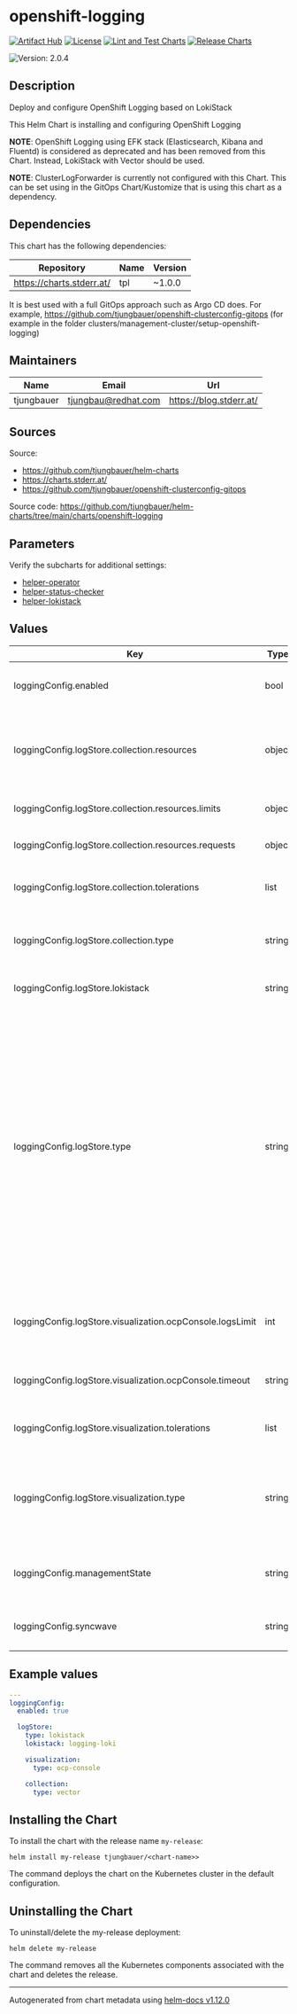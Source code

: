 

# openshift-logging

  [![Artifact Hub](https://img.shields.io/endpoint?url=https://artifacthub.io/badge/repository/openshift-bootstraps)](https://artifacthub.io/packages/search?repo=openshift-bootstraps)
  [![License](https://img.shields.io/badge/License-Apache_2.0-blue.svg)](https://opensource.org/licenses/Apache-2.0)
  [![Lint and Test Charts](https://github.com/tjungbauer/helm-charts/actions/workflows/lint_and_test_charts.yml/badge.svg)](https://github.com/tjungbauer/helm-charts/actions/workflows/lint_and_test_charts.yml)
  [![Release Charts](https://github.com/tjungbauer/helm-charts/actions/workflows/release.yml/badge.svg)](https://github.com/tjungbauer/helm-charts/actions/workflows/release.yml)

  ![Version: 2.0.4](https://img.shields.io/badge/Version-2.0.4-informational?style=flat-square)

 

  ## Description

  Deploy and configure OpenShift Logging based on LokiStack

This Helm Chart is installing and configuring OpenShift Logging

**NOTE**: OpenShift Logging using EFK stack (Elasticsearch, Kibana and Fluentd) is considered as deprecated and has been removed from this Chart. Instead, LokiStack with Vector
should be used.

**NOTE**: ClusterLogForwarder is currently not configured with this Chart. This can be set using in the GitOps Chart/Kustomize that is using this chart as a dependency.

## Dependencies

This chart has the following dependencies:

| Repository | Name | Version |
|------------|------|---------|
| https://charts.stderr.at/ | tpl | ~1.0.0 |

It is best used with a full GitOps approach such as Argo CD does. For example, https://github.com/tjungbauer/openshift-clusterconfig-gitops (for example in the folder clusters/management-cluster/setup-openshift-logging)

## Maintainers

| Name | Email | Url |
| ---- | ------ | --- |
| tjungbauer | <tjungbau@redhat.com> | <https://blog.stderr.at/> |

## Sources
Source:
* <https://github.com/tjungbauer/helm-charts>
* <https://charts.stderr.at/>
* <https://github.com/tjungbauer/openshift-clusterconfig-gitops>

Source code: https://github.com/tjungbauer/helm-charts/tree/main/charts/openshift-logging

## Parameters

Verify the subcharts for additional settings:

* [helper-operator](https://github.com/tjungbauer/helm-charts/tree/main/charts/helper-operator)
* [helper-status-checker](https://github.com/tjungbauer/helm-charts/tree/main/charts/helper-operator)
* [helper-lokistack](https://github.com/tjungbauer/helm-charts/tree/main/charts/helper-lokistack)

## Values

| Key | Type | Default | Description |
|-----|------|---------|-------------|
| loggingConfig.enabled | bool | false | Enable openshift logging configuration |
| loggingConfig.logStore.collection.resources | object | N/A | The resource requirements for the collector. Set this only when you know what you are doing |
| loggingConfig.logStore.collection.resources.limits | object | N/A | LIMITS for CPU, memory and storage |
| loggingConfig.logStore.collection.resources.requests | object | N/A | REQUESTS for CPU, memory and storage |
| loggingConfig.logStore.collection.tolerations | list | N/A | Define the tolerations the collector Pods will accept |
| loggingConfig.logStore.collection.type | string | vector | The type of Log Collection to configure Vector in case of Loki. |
| loggingConfig.logStore.lokistack | string | logging-loki | Name of the LokiStack resource. |
| loggingConfig.logStore.type | string | `"lokistack"` | The Type of Log Storage to configure. The operator currently supports either using ElasticSearch managed by elasticsearch-operator or Loki managed by loki-operator (LokiStack) as a default log store. However, Elasticsearch is deprecated and should not be used here ... it would result in an error |
| loggingConfig.logStore.visualization.ocpConsole.logsLimit | int | none | LogsLimit is the max number of entries returned for a query. |
| loggingConfig.logStore.visualization.ocpConsole.timeout | string | none | Timeout is the max duration before a query timeout |
| loggingConfig.logStore.visualization.tolerations | list | N/A | Define the tolerations the visualisation Pod will accept |
| loggingConfig.logStore.visualization.type | string | ocp-console | The type of Visualization to configure Could be either Kibana (deprecated) or ocp-console |
| loggingConfig.managementState | string | Managed | Indicator if the resource is 'Managed' or 'Unmanaged' by the operator |
| loggingConfig.syncwave | string | 4 | Syncwave for the ClusterLogging resource |

## Example values

```yaml
---
loggingConfig:
  enabled: true

  logStore:
    type: lokistack
    lokistack: logging-loki

    visualization:
      type: ocp-console   

    collection:
      type: vector
```

## Installing the Chart

To install the chart with the release name `my-release`:

```console
helm install my-release tjungbauer/<chart-name>>
```

The command deploys the chart on the Kubernetes cluster in the default configuration.

## Uninstalling the Chart

To uninstall/delete the my-release deployment:

```console
helm delete my-release
```

The command removes all the Kubernetes components associated with the chart and deletes the release.

----------------------------------------------
Autogenerated from chart metadata using [helm-docs v1.12.0](https://github.com/norwoodj/helm-docs/releases/v1.12.0)
